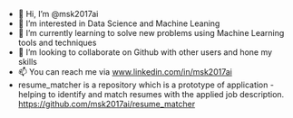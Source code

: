 - 👋 Hi, I’m @msk2017ai
- 👀 I’m interested in Data Science and Machine Leaning 
- 🌱 I’m currently learning to solve new problems using Machine Learning tools and techniques
- 💞️ I’m looking to collaborate on Github with other users and hone my skills
- 📫 You can reach me via www.linkedin.com/in/msk2017ai
-  resume_matcher is a repository which is a prototype of application - helping to identify and match resumes with the applied job description.
https://github.com/msk2017ai/resume_matcher

<!---
msk2017ai/msk2017ai is a ✨ special ✨ repository because its `README.md` (this file) appears on your GitHub profile.
You can click the Preview link to take a look at your changes.
--->


